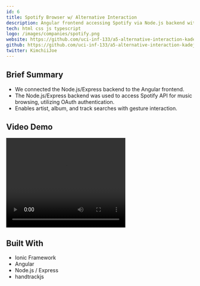 ```yaml
---
id: 6
title: Spotify Browser w/ Alternative Interaction
description: Angular frontend accessing Spotify via Node.js backend with gesture interaction
tech: html css js typescript
logo: /images/companies/spotify.png
website: https://github.com/uci-inf-133/a5-alternative-interaction-kadejna
github: https://github.com/uci-inf-133/a5-alternative-interaction-kadejna
twitter: KimchiiJoe
---
```


## Brief Summary

- We connected the Node.js/Express backend to the Angular frontend.
- The Node.js/Express backend was used to access Spotify API for music browsing, utilizing OAuth authentication.
- Enables artist, album, and track searches with gesture interaction.

## Video Demo

<video width="320" height="240" controls>
  <source src="/videos/spotifybrowser_demo.mp4" type="video/mp4">
  Your browser does not support the video tag.
</video>

## Built With

- Ionic Framework
- Angular
- Node.js / Express
- handtrackjs
